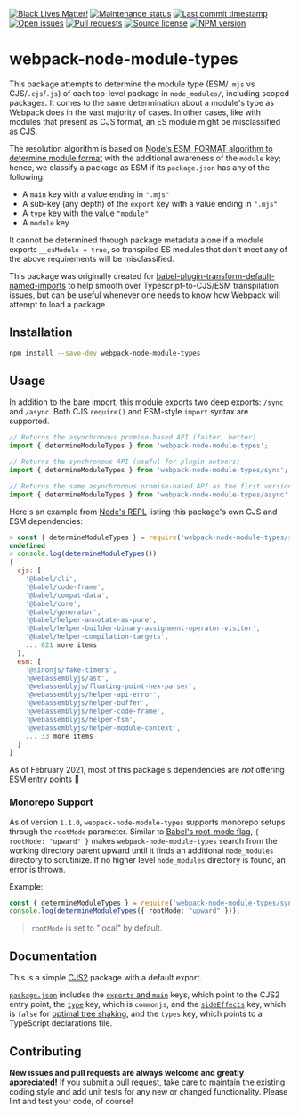 [![Black Lives Matter!](https://api.ergodark.com/badges/blm 'Join the movement!')](https://secure.actblue.com/donate/ms_blm_homepage_2019)
[![Maintenance status](https://img.shields.io/maintenance/active/2021 'Is this package maintained?')](https://www.npmjs.com/package/webpack-node-module-types)
[![Last commit timestamp](https://img.shields.io/github/last-commit/xunnamius/webpack-node-module-types 'When was the last commit to the official repo?')](https://www.npmjs.com/package/webpack-node-module-types)
[![Open issues](https://img.shields.io/github/issues/xunnamius/webpack-node-module-types 'Number of known issues with this package')](https://www.npmjs.com/package/webpack-node-module-types)
[![Pull requests](https://img.shields.io/github/issues-pr/xunnamius/webpack-node-module-types 'Number of open pull requests')](https://www.npmjs.com/package/webpack-node-module-types)
[![Source license](https://img.shields.io/npm/l/webpack-node-module-types "This package's source license")](https://www.npmjs.com/package/webpack-node-module-types)
[![NPM version](https://api.ergodark.com/badges/npm-pkg-version/webpack-node-module-types 'Install this package using npm or yarn!')](https://www.npmjs.com/package/webpack-node-module-types)

# webpack-node-module-types

This package attempts to determine the module type (ESM/`.mjs` vs
CJS/`.cjs`/`.js`) of each top-level package in `node_modules/`, including scoped
packages. It comes to the same determination about a module's type as Webpack
does in the vast majority of cases. In other cases, like with modules that
present as CJS format, an ES module might be misclassified as CJS.

The resolution algorithm is based on
[Node's ESM_FORMAT algorithm to determine module format](https://nodejs.org/api/esm.html#esm_resolution_algorithm)
with the additional awareness of the `module` key; hence, we classify a package
as ESM if its `package.json` has any of the following:

- A `main` key with a value ending in `".mjs"`
- A sub-key (any depth) of the `export` key with a value ending in `".mjs"`
- A `type` key with the value `"module"`
- A `module` key

It cannot be determined through package metadata alone if a module exports
`__esModule = true`, so transpiled ES modules that don't meet any of the above
requirements will be misclassified.

This package was originally created for
[babel-plugin-transform-default-named-imports](https://github.com/Xunnamius/babel-plugin-transform-default-named-imports)
to help smooth over Typescript-to-CJS/ESM transpilation issues, but can be
useful whenever one needs to know how Webpack will attempt to load a package.

## Installation

```Bash
npm install --save-dev webpack-node-module-types
```

## Usage

In addition to the bare import, this module exports two deep exports: `/sync`
and `/async`. Both CJS `require()` and ESM-style `import` syntax are supported.

```TypeScript
// Returns the asynchronous promise-based API (faster, better)
import { determineModuleTypes } from 'webpack-node-module-types';

// Returns the synchronous API (useful for plugin authors)
import { determineModuleTypes } from 'webpack-node-module-types/sync';

// Returns the same asynchronous promise-based API as the first version
import { determineModuleTypes } from 'webpack-node-module-types/async';
```

Here's an example from [Node's REPL](https://nodejs.org/api/repl.html#repl_repl)
listing this package's own CJS and ESM dependencies:

```JavaScript
> const { determineModuleTypes } = require('webpack-node-module-types/sync')
undefined
> console.log(determineModuleTypes())
{
  cjs: [
    '@babel/cli',
    '@babel/code-frame',
    '@babel/compat-data',
    '@babel/core',
    '@babel/generator',
    '@babel/helper-annotate-as-pure',
    '@babel/helper-builder-binary-assignment-operator-visitor',
    '@babel/helper-compilation-targets',
    ... 621 more items
  ],
  esm: [
    '@sinonjs/fake-timers',
    '@webassemblyjs/ast',
    '@webassemblyjs/floating-point-hex-parser',
    '@webassemblyjs/helper-api-error',
    '@webassemblyjs/helper-buffer',
    '@webassemblyjs/helper-code-frame',
    '@webassemblyjs/helper-fsm',
    '@webassemblyjs/helper-module-context',
    ... 33 more items
  ]
}
```

As of February 2021, most of this package's dependencies are _not_ offering ESM
entry points 🤯

### Monorepo Support

As of version `1.1.0`, `webpack-node-module-types` supports monorepo setups
through the `rootMode` parameter. Similar to
[Babel's root-mode flag](https://babeljs.io/docs/en/config-files#root-babelconfigjson-file),
`{ rootMode: "upward" }` makes `webpack-node-module-types` search from the
working directory parent upward until it finds an additional `node_modules`
directory to scrutinize. If no higher level `node_modules` directory is found,
an error is thrown.

Example:

```TypeScript
const { determineModuleTypes } = require('webpack-node-module-types/sync');
console.log(determineModuleTypes({ rootMode: "upward" }));
```

> `rootMode` is set to "local" by default.

## Documentation

This is a simple [CJS2](https://github.com/webpack/webpack/issues/1114) package
with a default export.

[`package.json`](package.json) includes the [`exports` and
`main`][exports-main-key] keys, which point to the CJS2 entry point, the
[`type`][local-pkg] key, which is `commonjs`, and the
[`sideEffects`][side-effects-key] key, which is `false` for [optimal tree
shaking][tree-shaking], and the `types` key, which points to a TypeScript
declarations file.

## Contributing

**New issues and pull requests are always welcome and greatly appreciated!** If
you submit a pull request, take care to maintain the existing coding style and
add unit tests for any new or changed functionality. Please lint and test your
code, of course!

[side-effects-key]:
  https://webpack.js.org/guides/tree-shaking/#mark-the-file-as-side-effect-free
[exports-main-key]:
  https://github.com/nodejs/node/blob/8d8e06a345043bec787e904edc9a2f5c5e9c275f/doc/api/packages.md#package-entry-points
[tree-shaking]: https://webpack.js.org/guides/tree-shaking
[local-pkg]:
  https://github.com/nodejs/node/blob/8d8e06a345043bec787e904edc9a2f5c5e9c275f/doc/api/packages.md#type

